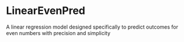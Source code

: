 # LinearEvenPred
A linear regression model designed specifically to predict outcomes for even numbers with precision and simplicity
